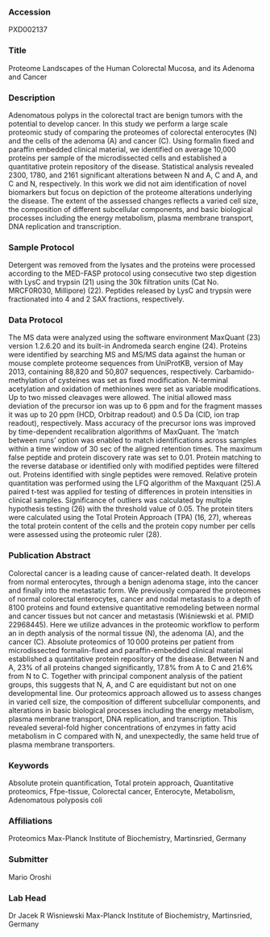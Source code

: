 ### Accession
PXD002137

### Title
Proteome Landscapes of the Human Colorectal Mucosa, and its Adenoma and Cancer

### Description
Adenomatous polyps in the colorectal tract are benign tumors with the potential to develop cancer. In this study we perform a large scale proteomic study of comparing the proteomes of colorectal enterocytes (N) and the cells of the adenoma (A) and cancer (C). Using formalin fixed and paraffin embedded clinical material, we identified on average 10,000 proteins per sample of the microdissected cells and established a quantitative protein repository of the disease. Statistical analysis revealed 2300, 1780, and 2161 significant alterations between N and A, C and A, and C and N, respectively. In this work we did not aim identification of novel biomarkers but focus on depiction of the proteome alterations underlying the disease. The extent of the assessed changes reflects a varied cell size, the composition of different subcellular components, and basic biological processes including the energy metabolism, plasma membrane transport, DNA replication and transcription.

### Sample Protocol
Detergent was removed from the lysates and the proteins were processed according to the MED-FASP protocol using consecutive two step digestion with LysC and trypsin (21) using the 30k filtration units (Cat No. MRCF0R030, Millipore) (22). Peptides released by LysC and trypsin were fractionated into 4 and 2 SAX fractions, respectively.

### Data Protocol
The MS data were analyzed using the software environment MaxQuant (23) version 1.2.6.20 and its built-in Andromeda search engine (24). Proteins were identified by searching MS and MS/MS data against the human or mouse complete proteome sequences from UniProtKB, version of May 2013, containing 88,820 and 50,807 sequences, respectively. Carbamido-methylation of cysteines was set as fixed modification. N-terminal acetylation and oxidation of methionines were set as variable modifications. Up to two missed cleavages were allowed. The initial allowed mass deviation of the precursor ion was up to 6 ppm and for the fragment masses it was up to 20 ppm (HCD, Orbitrap readout) and 0.5 Da (CID, ion trap readout), respectively. Mass accuracy of the precursor ions was improved by time-dependent recalibration algorithms of MaxQuant. The ‘match between runs’ option was enabled to match identifications across samples within a time window of 30 sec of the aligned retention times. The maximum false peptide and protein discovery rate was set to 0.01. Protein matching to the reverse database or identified only with modified peptides were filtered out. Proteins identified with single peptides were removed. Relative protein quantitation was performed using the LFQ algorithm of the Maxquant (25).A paired t-test was applied for testing of differences in protein intensities in clinical samples. Significance of outliers was calculated by multiple hypothesis testing (26) with the threshold value of 0.05. The protein titers were calculated using the Total Protein Approach (TPA) (16, 27), whereas the total protein content of the cells and the protein copy number per cells were assessed using the proteomic ruler (28).

### Publication Abstract
Colorectal cancer is a leading cause of cancer-related death. It develops from normal enterocytes, through a benign adenoma stage, into the cancer and finally into the metastatic form. We previously compared the proteomes of normal colorectal enterocytes, cancer and nodal metastasis to a depth of 8100 proteins and found extensive quantitative remodeling between normal and cancer tissues but not cancer and metastasis (Wi&#x15b;niewski et al. PMID 22968445). Here we utilize advances in the proteomic workflow to perform an in depth analysis of the normal tissue (N), the adenoma (A), and the cancer (C). Absolute proteomics of 10&#x202f;000 proteins per patient from microdissected formalin-fixed and paraffin-embedded clinical material established a quantitative protein repository of the disease. Between N and A, 23% of all proteins changed significantly, 17.8% from A to C and 21.6% from N to C. Together with principal component analysis of the patient groups, this suggests that N, A, and C are equidistant but not on one developmental line. Our proteomics approach allowed us to assess changes in varied cell size, the composition of different subcellular components, and alterations in basic biological processes including the energy metabolism, plasma membrane transport, DNA replication, and transcription. This revealed several-fold higher concentrations of enzymes in fatty acid metabolism in C compared with N, and unexpectedly, the same held true of plasma membrane transporters.

### Keywords
Absolute protein quantification, Total protein approach, Quantitative proteomics, Ffpe-tissue, Colorectal cancer, Enterocyte, Metabolism, Adenomatous polyposis coli

### Affiliations
Proteomics
Max-Planck Institute of Biochemistry, Martinsried, Germany

### Submitter
Mario Oroshi

### Lab Head
Dr Jacek R Wisniewski
Max-Planck Institute of Biochemistry, Martinsried, Germany


